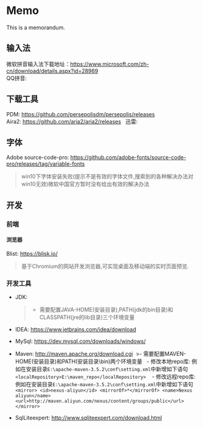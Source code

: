 # Memo
This is a memorandum.

## 输入法
微软拼音输入法下载地址：https://www.microsoft.com/zh-cn/download/details.aspx?id=28969  
QQ拼音: 

## 下载工具
PDM: https://github.com/persepolisdm/persepolis/releases  
Aira2: https://github.com/aria2/aria2/releases  
迅雷: 

## 字体
Adobe source-code-pro: https://github.com/adobe-fonts/source-code-pro/releases/tag/variable-fonts
>win10下字体安装失败(提示不是有效的字体文件,搜索到的各种解决办法对win10无效)微软中国官方暂时没有给出有效的解决办法

## 开发
### 前端
#### 浏览器
Blist: https://blisk.io/
>基于Chromium的网站开发浏览器,可实现桌面及移动端的实时页面预览.  
### 开发工具
- JDK: 

  >- 需要配置JAVA-HOME(安装目录),PATH(jdk的bin目录)和CLASSPATH(jre的lib目录)三个环境变量
- IDEA: https://www.jetbrains.com/idea/download
- MySql: https://dev.mysql.com/downloads/windows/
- Maven: http://maven.apache.org/download.cgi 
  >- 需要配置MAVEN-HOME(安装目录)和PATH(安装目录\bin)两个环境变量
   - 修改本地repo库: 例如在安装目录```E:\apache-maven-3.5.2\conf\setting.xml```中新增如下语句   ```<localRepository>E:\maven_repo</localRepository>```  
  - 修改远程repo库: 例如在安装目录```E:\apache-maven-3.5.2\conf\setting.xml```中新增如下语句 ```<mirror>
        <id>nexus-aliyun</id>
        <mirrorOf>*</mirrorOf>
        <name>Nexus aliyun</name>
        <url>http://maven.aliyun.com/nexus/content/groups/public</url>
    </mirror> ```
- SqlLiteexpert: http://www.sqliteexpert.com/download.html
